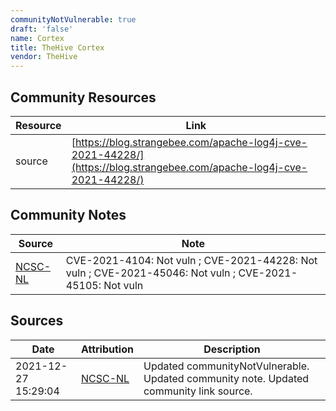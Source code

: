 ```yaml
---
communityNotVulnerable: true
draft: 'false'
name: Cortex
title: TheHive Cortex
vendor: TheHive
---
```



## Community Resources
| Resource | Link |
| --- | --- |
| source | [https://blog.strangebee.com/apache-log4j-cve-2021-44228/](https://blog.strangebee.com/apache-log4j-cve-2021-44228/) |

## Community Notes
| Source | Note |
| --- | --- |
| [NCSC-NL](https://github.com/NCSC-NL/log4shell/blob/main/software/README.md) | CVE-2021-4104: Not vuln ; CVE-2021-44228: Not vuln ; CVE-2021-45046: Not vuln ; CVE-2021-45105: Not vuln </ul> |

## Sources
| Date | Attribution | Description |
| --- | --- | --- |
| 2021-12-27 15:29:04 | [NCSC-NL](https://github.com/NCSC-NL/log4shell/blob/main/software/README.md) | Updated communityNotVulnerable. Updated community note. Updated community link source.  |
